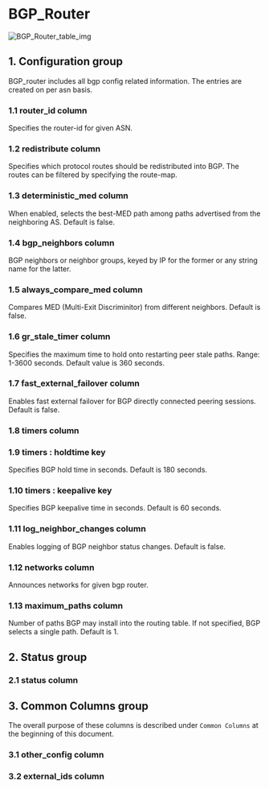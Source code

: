 # BGP_Router

![BGP_Router_table_img](http://www.plantuml.com/plantuml/img/0Qq0Klz0StHXSdHrRMmAT6zdPNHePN8WUmfZR65pSo12Hr1VKczrT6Lo2dqAQ6baPI1ZQN9ZR6KAQ6baPI1jPMrYPN9p2cnbPsLkP21oQMTeT0fZRsvqQMvrRtCWR6bkPI0j83nYFdDqSczkPpmlOZuWScLcPN9bRcDb2cHlT7HbP21iQMvb82qWF6a-TsLXQpmlQJuWScLcPN9bRcDb2cLkP6nbPsLkP0f0PMvaTMri)

## 1. Configuration group

BGP_router includes all bgp config related information. The entries are created
on per asn basis.

### 1.1 router_id column

Specifies the router-id for given ASN.

### 1.2 redistribute column

Specifies which protocol routes should be redistributed into BGP. The routes can
be filtered by specifying the route-map.

### 1.3 deterministic_med column

When enabled, selects the best-MED path among paths advertised from the
neighboring AS. Default is false.

### 1.4 bgp_neighbors column

BGP neighbors or neighbor groups, keyed by IP for the former or any     string
name for the latter.

### 1.5 always_compare_med column

Compares MED (Multi-Exit Discriminitor) from different neighbors. Default is
false.

### 1.6 gr_stale_timer column

Specifies the maximum time to hold onto restarting peer stale paths. Range:
1-3600 seconds. Default value is 360 seconds.

### 1.7 fast_external_failover column

Enables fast external failover for BGP directly connected peering sessions.
Default is false.

### 1.8 timers column

### 1.9 timers : holdtime key

Specifies BGP hold time in seconds. Default is 180 seconds.

### 1.10 timers : keepalive key

Specifies BGP keepalive time in seconds. Default is 60 seconds.

### 1.11 log_neighbor_changes column

Enables logging of BGP neighbor status changes. Default is false.

### 1.12 networks column

Announces networks for given bgp router.

### 1.13 maximum_paths column

Number of paths BGP may install into the routing table. If not specified, BGP
selects a single path. Default is 1.

## 2. Status group

### 2.1 status column

## 3. Common Columns group

The overall purpose of these columns is described under `Common Columns` at the
beginning of this document.

### 3.1 other_config column

### 3.2 external_ids column

